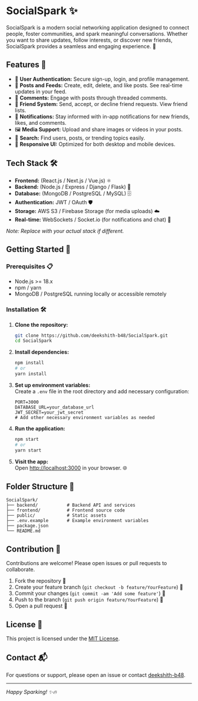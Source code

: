 # SocialSpark ✨

SocialSpark is a modern social networking application designed to connect people, foster communities, and spark meaningful conversations. Whether you want to share updates, follow interests, or discover new friends, SocialSpark provides a seamless and engaging experience. 🌟

## Features 🚀

- 🔐 **User Authentication:** Secure sign-up, login, and profile management.
- 📰 **Posts and Feeds:** Create, edit, delete, and like posts. See real-time updates in your feed.
- 💬 **Comments:** Engage with posts through threaded comments.
- 🤝 **Friend System:** Send, accept, or decline friend requests. View friend lists.
- 🔔 **Notifications:** Stay informed with in-app notifications for new friends, likes, and comments.
- 🖼️ **Media Support:** Upload and share images or videos in your posts.
- 🔎 **Search:** Find users, posts, or trending topics easily.
- 📱 **Responsive UI:** Optimized for both desktop and mobile devices.

## Tech Stack 🛠️

- **Frontend:** (React.js / Next.js / Vue.js) ⚛️
- **Backend:** (Node.js / Express / Django / Flask) 🐍
- **Database:** (MongoDB / PostgreSQL / MySQL) 🗄️
- **Authentication:** JWT / OAuth 🛡️
- **Storage:** AWS S3 / Firebase Storage (for media uploads) ☁️
- **Real-time:** WebSockets / Socket.io (for notifications and chat) 🔄

*Note: Replace with your actual stack if different.*

## Getting Started 🚦

### Prerequisites 📋

- Node.js >= 18.x
- npm / yarn
- MongoDB / PostgreSQL running locally or accessible remotely

### Installation 🛠️

1. **Clone the repository:**
    ```bash
    git clone https://github.com/deekshith-b48/SocialSpark.git
    cd SocialSpark
    ```

2. **Install dependencies:**
    ```bash
    npm install
    # or
    yarn install
    ```

3. **Set up environment variables:**  
   Create a `.env` file in the root directory and add necessary configuration:
    ```
    PORT=3000
    DATABASE_URL=your_database_url
    JWT_SECRET=your_jwt_secret
    # Add other necessary environment variables as needed
    ```

4. **Run the application:**
    ```bash
    npm start
    # or
    yarn start
    ```

5. **Visit the app:**  
   Open [http://localhost:3000](http://localhost:3000) in your browser. 🌐

## Folder Structure 📂

```
SocialSpark/
├── backend/           # Backend API and services
├── frontend/          # Frontend source code
├── public/            # Static assets
├── .env.example       # Example environment variables
├── package.json
└── README.md
```

## Contribution 🤗

Contributions are welcome! Please open issues or pull requests to collaborate.

1. Fork the repository 🍴
2. Create your feature branch (`git checkout -b feature/YourFeature`) 🌱
3. Commit your changes (`git commit -am 'Add some feature'`) 💾
4. Push to the branch (`git push origin feature/YourFeature`) 🚀
5. Open a pull request 🔁

## License 📝

This project is licensed under the [MIT License](LICENSE).

## Contact 📬

For questions or support, please open an issue or contact [deekshith-b48](https://github.com/deekshith-b48).

---

*Happy Sparking! ✨🔥*
